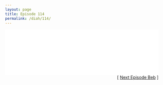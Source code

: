 ```yaml
---
layout: page
title: Episode 114
permalink: /diah/114/
---
```


<iframe allowfullscreen="true" frameborder="0" style="width:100%;" marginheight="0" marginwidth="0" mozallowfullscreen="true" scrolling="NO" src="//gdriveplayer.us/embed2.php?link=JkWHw%252FMls5jcD9QKaDbJkgStQDaWhpynUkdUXws%252BiKlF%252FpUwyt6gITqWfhStw4dEJ%252F38YjUtF4nNgnHQ0lMxHIb0RNTH22dJ3YTfZ5pCgZx0SkqflMLn9tPHP62xwbez7m8SdK%252FPHKUKjf05mwckDND1XAqMlOHSNKpDZORiXUfCYiroE%252FIr2lZOpu3%252Fy18yEwIQ3mzgEn3sJMMiqAtNBE&amp;no_adult=yes" webkitallowfullscreen="true"></iframe>

<div align="right">[ <a href="/diah/115/">Next Episode Beb</a> ]</div>

